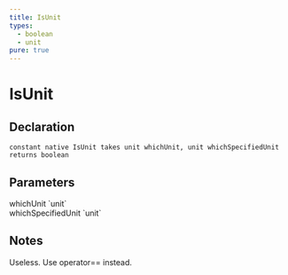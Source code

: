 ```yaml
---
title: IsUnit
types:
  - boolean
  - unit
pure: true
---
```


# IsUnit

## Declaration

```
constant native IsUnit takes unit whichUnit, unit whichSpecifiedUnit returns boolean
```

## Parameters
<dl>
  <dt>whichUnit `unit`</dt>
  <dd></dd>

  <dt>whichSpecifiedUnit `unit`</dt>
  <dd></dd>
</dl>

## Notes 
Useless. Use operator== instead.